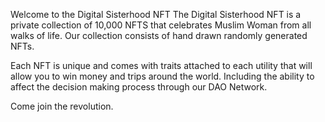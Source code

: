 Welcome to the Digital Sisterhood NFT
The Digital Sisterhood NFT is a private collection of 10,000 NFTS that celebrates Muslim Woman from all walks of life. Our collection consists of hand drawn randomly generated NFTs.

Each NFT is unique and comes with traits attached to each utility that will allow you to win money and trips around the world. Including the ability to affect the decision making process through our DAO Network.

Come join the revolution.